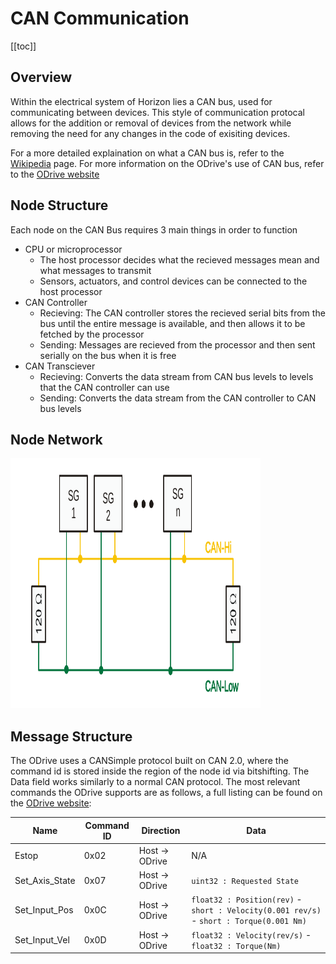 # CAN Communication

[[toc]]

## Overview

Within the electrical system of Horizon lies a CAN bus, used for communicating between devices. This style of communication protocal allows for the addition or removal of devices from the network while removing the need for any changes in the code of exisiting devices. 

For a more detailed explaination on what a CAN bus is, refer to the [Wikipedia](https://en.wikipedia.org/wiki/CAN_bus?useskin=vector) page. For more information on the ODrive's use of CAN bus, refer to the [ODrive website](https://docs.odriverobotics.com/v/latest/guides/can-guide.html#can-guide)

## Node Structure

Each node on the CAN Bus requires 3 main things in order to function 
- CPU or microprocessor 
    - The host processor decides what the recieved messages mean and what messages to transmit
    - Sensors, actuators, and control devices can be connected to the host processor
- CAN Controller
    - Recieving: The CAN controller stores the recieved serial bits from the bus until the entire message is available, and then allows it to be fetched by the processor
    - Sending: Messages are recieved from the processor and then sent serially on the bus when it is free
- CAN Transciever
    - Recieving: Converts the data stream from CAN bus levels to levels that the CAN controller can use
    - Sending: Converts the data stream from the CAN controller to CAN bus levels

## Node Network



<img src=".\assets\ExampleCANBus.png" width="400" height="400" alt="Node Structure" style="horizontal-align:middle">

## Message Structure

The ODrive uses a CANSimple protocol built on CAN 2.0, where the command id is stored inside the region of the node id via bitshifting.
The Data field works similarly to a normal CAN protocol.
The most relevant commands the ODrive supports are as follows, a full listing can be found on the [ODrive website](https://docs.odriverobotics.com/v/latest/manual/can-protocol.html#messages):

| Name | Command ID | Direction | Data |
| ----------- | ----------- | ----------- | ----------- |
| Estop | 0x02 | Host -> ODrive | N/A |
| Set_Axis_State | 0x07 | Host -> ODrive | `uint32 : Requested State` |
| Set_Input_Pos | 0x0C | Host -> ODrive | `float32 : Position(rev)` - `short : Velocity(0.001 rev/s)` - `short : Torque(0.001 Nm)`|
| Set_Input_Vel | 0x0D | Host -> ODrive | `float32 : Velocity(rev/s)` - `float32 : Torque(Nm)` |